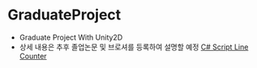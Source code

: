 # GraduateProject
- Graduate Project With Unity2D
- 상세 내용은 추후 졸업논문 및 브로셔를 등록하여 설명할 예정
<a href="https://rito15.github.io/posts/unity-cs-script-line-counter/">C# Script Line Counter</a>
